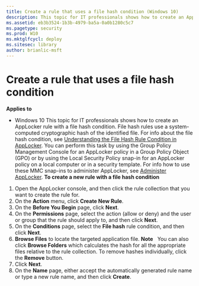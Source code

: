 ```yaml
---
title: Create a rule that uses a file hash condition (Windows 10)
description: This topic for IT professionals shows how to create an AppLocker rule with a file hash condition.
ms.assetid: eb3b3524-1b3b-4979-ba5a-0a0b1280c5c7
ms.pagetype: security
ms.prod: W10
ms.mktglfcycl: deploy
ms.sitesec: library
author: brianlic-msft
---
```

# Create a rule that uses a file hash condition
**Applies to**
-   Windows 10
This topic for IT professionals shows how to create an AppLocker rule with a file hash condition.
File hash rules use a system-computed cryptographic hash of the identified file.
For info about the file hash condition, see [Understanding the File Hash Rule Condition in AppLocker](understanding-the-file-hash-rule-condition-in-applocker.md).
You can perform this task by using the Group Policy Management Console for an AppLocker policy in a Group Policy Object (GPO) or by using the Local Security Policy snap-in for an AppLocker policy on a local computer or in a security template. For info how to use these MMC snap-ins to administer AppLocker, see [Administer AppLocker](administer-applocker.md#bkmk-using-snapins).
**To create a new rule with a file hash condition**
1.  Open the AppLocker console, and then click the rule collection that you want to create the rule for.
2.  On the **Action** menu, click **Create New Rule**.
3.  On the **Before You Begin** page, click **Next**.
4.  On the **Permissions** page, select the action (allow or deny) and the user or group that the rule should apply to, and then click **Next**.
5.  On the **Conditions** page, select the **File hash** rule condition, and then click **Next**.
6.  **Browse Files** to locate the targeted application file.
    **Note**  
    You can also click **Browse Folders** which calculates the hash for all the appropriate files relative to the rule collection. To remove hashes individually, click the **Remove** button.
     
7.  Click **Next**.
8.  On the **Name** page, either accept the automatically generated rule name or type a new rule name, and then click **Create**.
 
 
